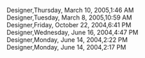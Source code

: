 ﻿Designer,Thursday, March 10, 2005,1:46 AM  Designer,Tuesday, March 8, 2005,10:59 AM  Designer,Friday, October 22, 2004,6:41 PM  Designer,Wednesday, June 16, 2004,4:47 PM  Designer,Monday, June 14, 2004,2:22 PM  Designer,Monday, June 14, 2004,2:17 PM